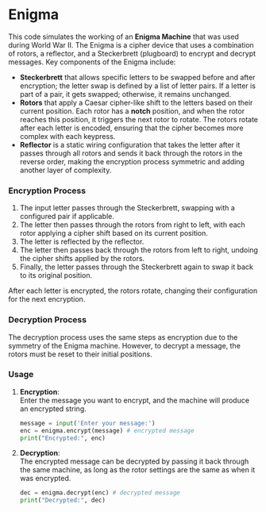 # Enigma

This code simulates the working of an **Enigma Machine** that was used during World War II. The Enigma is a cipher device that uses a combination of rotors, a reflector, and a Steckerbrett (plugboard) to encrypt and decrypt messages. Key components of the Enigma include:
- **Steckerbrett** that allows specific letters to be swapped before and after encryption; the letter swap is defined by a list of letter pairs. If a letter is part of a pair, it gets swapped; otherwise, it remains unchanged.
- **Rotors** that apply a Caesar cipher-like shift to the letters based on their current position. Each rotor has a **notch** position, and when the rotor reaches this position, it triggers the next rotor to rotate. The rotors rotate after each letter is encoded, ensuring that the cipher becomes more complex with each keypress.
- **Reflector** is a static wiring configuration that takes the letter after it passes through all rotors and sends it back through the rotors in the reverse order, making the encryption process symmetric and adding another layer of complexity.

### Encryption Process

1. The input letter passes through the Steckerbrett, swapping with a configured pair if applicable.
2. The letter then passes through the rotors from right to left, with each rotor applying a cipher shift based on its current position.
3. The letter is reflected by the reflector.
4. The letter then passes back through the rotors from left to right, undoing the cipher shifts applied by the rotors.
5. Finally, the letter passes through the Steckerbrett again to swap it back to its original position.

After each letter is encrypted, the rotors rotate, changing their configuration for the next encryption.

### Decryption Process

The decryption process uses the same steps as encryption due to the symmetry of the Enigma machine. However, to decrypt a message, the rotors must be reset to their initial positions.

### Usage

1. **Encryption**:  
   Enter the message you want to encrypt, and the machine will produce an encrypted string.
   
   ```python
   message = input('Enter your message:')
   enc = enigma.encrypt(message) # encrypted message
   print("Encrypted:", enc)
   ```

2. **Decryption**:  
   The encrypted message can be decrypted by passing it back through the same machine, as long as the rotor settings are the same as when it was encrypted.

   ```python
   dec = enigma.decrypt(enc) # decrypted message
   print("Decrypted:", dec)
   ```
